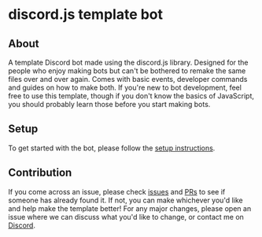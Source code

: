 # discord.js template bot

## About
A template Discord bot made using the discord.js library.
Designed for the people who enjoy making bots but can't be bothered to remake the same files over and over again.
Comes with basic events, developer commands and guides on how to make both.
If you're new to bot development, feel free to use this template, though if you don't know the basics of JavaScript, you should probably learn those before you start making bots.

## Setup
To get started with the bot, please follow the [setup instructions](https://github.com/aanthr0/djs-template/blob/main/docs/getting_started.md).

## Contribution
If you come across an issue, please check [issues](https://github.com/aanthr0/djs-template/issues) and [PRs](https://github.com/aanthr0/djs-template/pulls) to see if someone has already found it. If not, you can make whichever you'd like and help make the template better!
For any major changes, please open an issue where we can discuss what you'd like to change, or contact me on [Discord](https://discord.bio/p/aanthr0).
